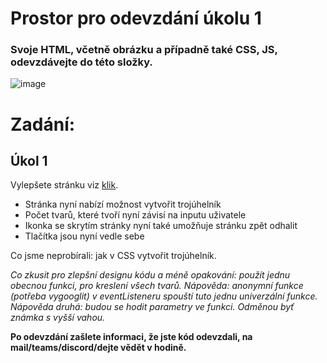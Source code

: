# Prostor pro odevzdání úkolu 1

### Svoje HTML, včetně obrázku a případně také CSS, JS, odevzdávejte do této složky.

![image](https://github.com/JS-Trebesin/test-shapes-follow-up/assets/84028625/1202bf84-6f01-4ec9-afe4-9f4ce546b46a)


# Zadání:

## Úkol 1

Vylepšete stránku viz [klik](https://js-trebesin.github.io/test-shapes/ukol/shapes.html).


- Stránka nyní nabízí možnost vytvořit trojúhelník
- Počet tvarů, které tvoří nyní závisí na inputu uživatele
- Ikonka se skrytím stránky nyní také umožňuje stránku zpět odhalit
- Tlačítka jsou nyní vedle sebe

Co jsme neprobírali: jak v CSS vytvořit trojúhelník.


*Co zkusit pro zlepšní designu kódu a méně opakování: použít jednu obecnou funkci, pro kreslení všech tvarů. Nápověda: anonymní funkce (potřeba vygooglit) v eventListeneru spouští tuto jednu univerzální funkce. Nápověda druhá: budou se hodit parametry ve funkci. Odměnou byť známka s vyšší vahou.*

**Po odevzdání zašlete informaci, že jste kód odevzdali, na mail/teams/discord/dejte vědět v hodině.**
